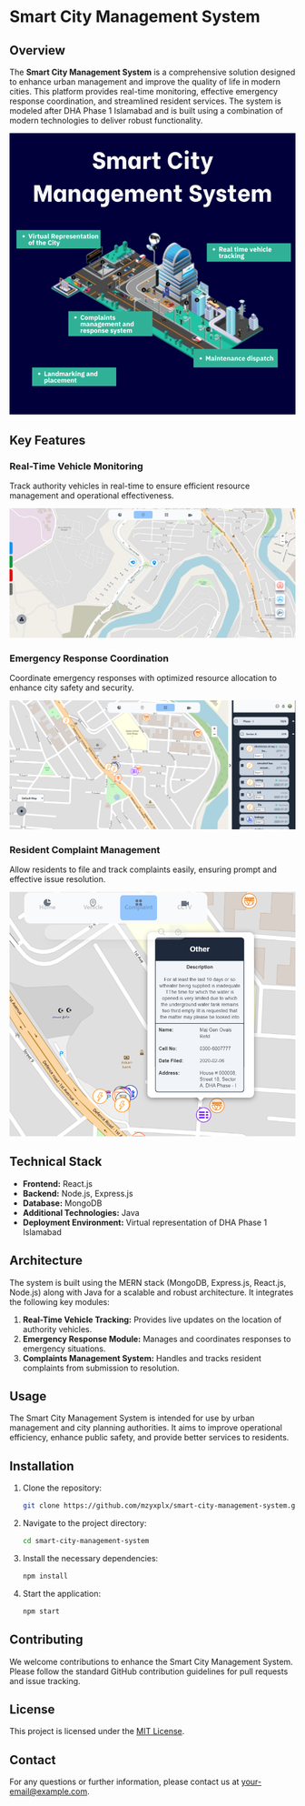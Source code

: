 # Smart City Management System

## Overview

The **Smart City Management System** is a comprehensive solution designed to enhance urban management and improve the quality of life in modern cities. This platform provides real-time monitoring, effective emergency response coordination, and streamlined resident services. The system is modeled after DHA Phase 1 Islamabad and is built using a combination of modern technologies to deliver robust functionality.

![System Overview](https://github.com/MZYXPLX/Smart-City-Management-System/blob/main/src/assets/Overwatch2.png)

## Key Features

### Real-Time Vehicle Monitoring

Track authority vehicles in real-time to ensure efficient resource management and operational effectiveness.

![Vehicle Monitoring](https://github.com/MZYXPLX/Smart-City-Management-System/blob/main/src/assets/LiveTrack.png)  

### Emergency Response Coordination

Coordinate emergency responses with optimized resource allocation to enhance city safety and security.

![Emergency Response](https://github.com/MZYXPLX/Smart-City-Management-System/blob/main/src/assets/Complaints.png)  

### Resident Complaint Management

Allow residents to file and track complaints easily, ensuring prompt and effective issue resolution.

![Complaint Management](https://github.com/MZYXPLX/Smart-City-Management-System/blob/main/src/assets/Complaints%202.png)  

## Technical Stack

- **Frontend:** React.js  
- **Backend:** Node.js, Express.js  
- **Database:** MongoDB  
- **Additional Technologies:** Java  
- **Deployment Environment:** Virtual representation of DHA Phase 1 Islamabad

## Architecture

The system is built using the MERN stack (MongoDB, Express.js, React.js, Node.js) along with Java for a scalable and robust architecture. It integrates the following key modules:

1. **Real-Time Vehicle Tracking:** Provides live updates on the location of authority vehicles.
2. **Emergency Response Module:** Manages and coordinates responses to emergency situations.
3. **Complaints Management System:** Handles and tracks resident complaints from submission to resolution.

## Usage

The Smart City Management System is intended for use by urban management and city planning authorities. It aims to improve operational efficiency, enhance public safety, and provide better services to residents.

## Installation

1. Clone the repository:
   ```bash
   git clone https://github.com/mzyxplx/smart-city-management-system.git
   ```

2. Navigate to the project directory:
   ```bash
   cd smart-city-management-system
   ```

3. Install the necessary dependencies:
   ```bash
   npm install
   ```

4. Start the application:
   ```bash
   npm start
   ```

## Contributing

We welcome contributions to enhance the Smart City Management System. Please follow the standard GitHub contribution guidelines for pull requests and issue tracking.

## License

This project is licensed under the [MIT License](LICENSE).

## Contact

For any questions or further information, please contact us at [your-email@example.com](mailto:mzyxplx@example.com).
